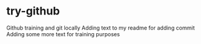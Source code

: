 # try-github
Github training and git locally
Adding text to my readme for adding commit
Adding some more text for training purposes
